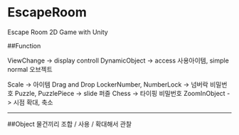 # EscapeRoom

Escape Room 2D Game with Unity


##Function

ViewChange -> display controll
DynamicObject -> access 사용아이템, simple normal 오브젝트

Scale -> 아이템 Drag and Drop
LockerNumber, NumberLock -> 넘버락 비밀번호
Puzzle, PuzzlePiece -> slide 퍼즐
Chess -> 타이핑 비밀번호
ZoomInObject -> 시점 확대, 축소

----------------------------------
##Object
물건끼리 조합 / 사용 / 확대해서 관찰
